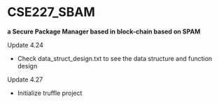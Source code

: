 # CSE227_SBAM

**a Secure Package Manager based in block-chain based on SPAM**

Update 4.24

* Check data_struct_design.txt to see the data structure and function design

Update 4.27

* Initialize truffle project
